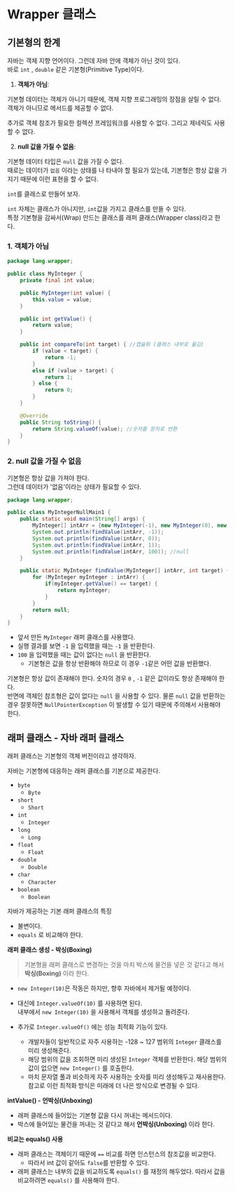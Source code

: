# Wrapper 클래스

## 기본형의 한계

자바는 객체 지향 언어이다. 그런데 자바 안에 객체가 아닌 것이 있다.   
바로 `int` , `double` 같은 기본형(Primitive Type)이다.

1. **객체가 아님**: 

기본형 데이터는 객체가 아니기 때문에, 객체 지향 프로그래밍의 장점을 살릴 수 없다. 
객체가 아니므로 메서드를 제공할 수 없다.  

추가로 객체 참조가 필요한 컬렉션 프레임워크를 사용할 수 없다. 그리고 제네릭도 사용할 수 없다.

2. **null 값을 가질 수 없음**: 

기본형 데이터 타입은 `null` 값을 가질 수 없다.   
때로는 데이터가 `없음` 이라는 상태를 나 타내야 할 필요가 있는데, 기본형은 항상 값을 가지기 때문에 이런 표현을 할 수 없다.

`int`를 클래스로 만들어 보자.

`int` 자체는 클래스가 아니지만, `int`값을 가지고 클래스를 만들 수 있다.  
특정 기본형을 감싸서(Wrap) 만드는 클래스를 래퍼 클래스(Wrapper class)라고 한다.

### 1. **객체가 아님**

```java
package lang.wrapper;

public class MyInteger {
    private final int value;

    public MyInteger(int value) {
        this.value = value;
    }

    public int getValue() {
        return value;
    }

    public int compareTo(int target) { //캡슐화 (클래스 내부로 옮김)
        if (value < target) {
            return -1;
        }
        else if (value > target) {
            return 1;
        } else {
            return 0;
        }
    }

    @Override
    public String toString() {
        return String.valueOf(value); //숫자를 문자로 반환
    }
}
```

### 2. **null 값을 가질 수 없음**
기본형은 항상 값을 가져야 한다.  
그런데 데이터가 '없음'이라는 상태가 필요할 수 있다.

```java
package lang.wrapper;

public class MyIntegerNullMain1 {
    public static void main(String[] args) {
        MyInteger[] intArr = {new MyInteger(-1), new MyInteger(0), new MyInteger(1)};
        System.out.println(findValue(intArr, -1));
        System.out.println(findValue(intArr, 0));
        System.out.println(findValue(intArr, 1));
        System.out.println(findValue(intArr, 100)); //null
    }

    public static MyInteger findValue(MyInteger[] intArr, int target) {
        for (MyInteger myInteger : intArr) {
            if(myInteger.getValue() == target) {
                return myInteger;
            }
        }
        return null;
    }
}
```

- 앞서 만든 `MyInteger` 래퍼 클래스를 사용했다.
- 실행 결과를 보면 `-1` 을 입력했을 때는 `-1` 을 반환한다.
- `100` 을 입력했을 때는 값이 없다는 `null` 을 반환한다.
  - 기본형은 값을 항상 반환해야 하므로 이 경우 `-1`같은 어떤 값을 반환했다.

기본형은 항상 값이 존재해야 한다. 숫자의 경우 `0` , `-1` 같은 값이라도 항상 존재해야 한다.   
반면에 객체인 참조형은 값이 없다는 `null` 을 사용할 수 있다. 물론 `null` 값을 반환하는 경우 잘못하면 `NullPointerException` 이 발생할 수 있기 때문에 주의해서 사용해야 한다.


## 래퍼 클래스 - 자바 래퍼 클래스

래퍼 클래스는 기본형의 객체 버전이라고 생각하자.

자바는 기본형에 대응하는 래퍼 클래스를 기본으로 제공한다.
- `byte`
  - `Byte`
- `short`
  - `Short`
- `int`
  - `Integer`
- `long`
  - `Long`
- `float`
  - `Float`
- `double`
  - `Double`
- `char`
  - `Character`
- `boolean` 
  - `Boolean`


자바가 제공하는 기본 래퍼 클래스의 특징
- 불변이다.
- `equals` 로 비교해야 한다.

**래퍼 클래스 생성 - 박싱(Boxing)**

> 기본형을 래퍼 클래스로 변경하는 것을 마치 박스에 물건을 넣은 것 같다고 해서 **박싱(Boxing)** 이라 한다.

- `new Integer(10)`은 작동은 하지만, 향후 자바에서 제거될 예정이다.   

- 대신에 `Integer.valueOf(10)` 를 사용하면 된다.  
내부에서 `new Integer(10)` 을 사용해서 객체를 생성하고 돌려준다. 


- 추가로 `Integer.valueOf()` 에는 성능 최적화 기능이 있다.
  - 개발자들이 일반적으로 자주 사용하는 -128 ~ 127 범위의 `Integer` 클래스를 미리 생성해준다.
  - 해당 범위의 값을 조회하면 미리 생성된 `Integer` 객체를 반환한다. 해당 범위의 값이 없으면 `new Integer()` 를 호출한다.
  - 마치 문자열 풀과 비슷하게 자주 사용하는 숫자를 미리 생성해두고 재사용한다. 참고로 이런 최적화 방식은 미래에 더 나은 방식으로 변경될 수 있다.

**intValue() - 언박싱(Unboxing)**
- 래퍼 클래스에 들어있는 기본형 값을 다시 꺼내는 메서드이다.
- 박스에 들어있는 물건을 꺼내는 것 같다고 해서 **언박싱(Unboxing)** 이라 한다.


**비교는 equals() 사용**
- 래퍼 클래스는 객체이기 때문에 `==` 비교를 하면 인스턴스의 참조값을 비교한다. 
  - 따라서 int 값이 같아도 `false`를 반환할 수 있다.
- 래퍼 클래스는 내부의 값을 비교하도록 `equals()` 를 재정의 해두었다. 따라서 값을 비교하려면 `equals()` 를 사용해야 한다.

